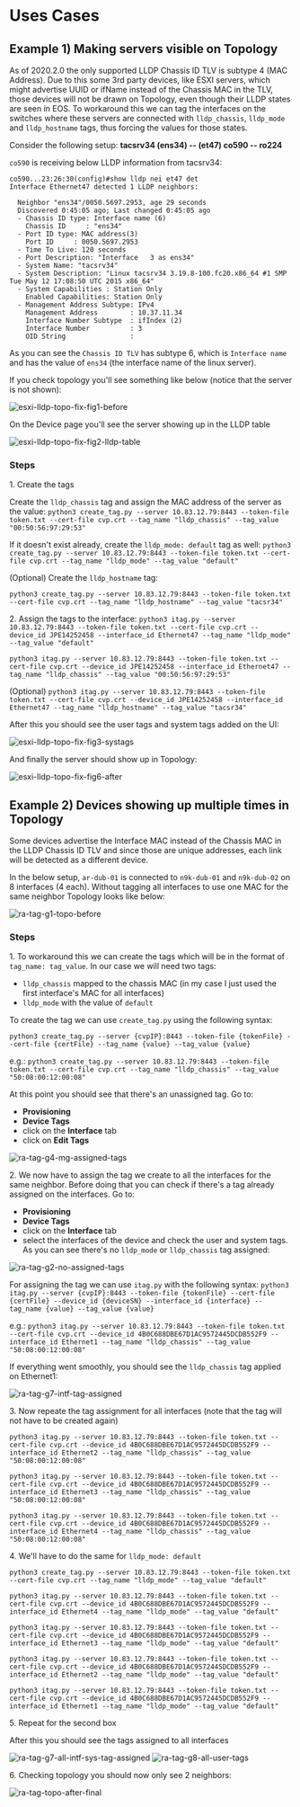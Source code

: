 # Uses Cases

## Example 1) Making servers visible on Topology

As of 2020.2.0 the only supported LLDP Chassis ID TLV is subtype 4 (MAC Address). Due to this some 3rd party devices, like ESXI servers, which might advertise UUID or ifName instead of the Chassis MAC in the TLV, those devices will not be drawn on Topology, even though their LLDP states are seen in EOS. To workaround this we can tag the interfaces on the switches where these servers are connected with `lldp_chassis`, `lldp_mode` and `lldp_hostname` tags, thus forcing the values for those states.

Consider the following setup: **tacsrv34 (ens34) -- (et47) co590 --  ro224**

`co590` is receiving below LLDP information from tacsrv34:

```
co590...23:26:30(config)#show lldp nei et47 det
Interface Ethernet47 detected 1 LLDP neighbors:

  Neighbor "ens34"/0050.5697.2953, age 29 seconds
  Discovered 0:45:05 ago; Last changed 0:45:05 ago
  - Chassis ID type: Interface name (6)
    Chassis ID     : "ens34"
  - Port ID type: MAC address(3)
    Port ID     : 0050.5697.2953
  - Time To Live: 120 seconds
  - Port Description: "Interface   3 as ens34"
  - System Name: "tacsrv34"
  - System Description: "Linux tacsrv34 3.19.8-100.fc20.x86_64 #1 SMP Tue May 12 17:08:50 UTC 2015 x86_64"
  - System Capabilities : Station Only
    Enabled Capabilities: Station Only
  - Management Address Subtype: IPv4
    Management Address        : 10.37.11.34
    Interface Number Subtype  : ifIndex (2)
    Interface Number          : 3
    OID String                :
```

As you can see the `Chassis ID TLV` has subtype 6, which is `Interface name` and has the value of `ens34` (the interface name of the linux server).

If you check topology you'll see something like below (notice that the server is not shown):

![esxi-lldp-topo-fix-fig1-before](./images/esxi-lldp-topo-fix-fig1-before.png)

On the Device page you'll see the server showing up in the LLDP table

![esxi-lldp-topo-fix-fig2-lldp-table](./images/esxi-lldp-topo-fix-fig2-lldp-table.png)

### Steps

1\. Create the tags

Create the `lldp_chassis` tag and assign the MAC address of the server as the value:
`python3 create_tag.py --server 10.83.12.79:8443 --token-file token.txt --cert-file cvp.crt --tag_name "lldp_chassis" --tag_value "00:50:56:97:29:53"`

If it doesn't exist already, create the `lldp_mode: default` tag as well:
`python3 create_tag.py --server 10.83.12.79:8443 --token-file token.txt --cert-file cvp.crt --tag_name "lldp_mode" --tag_value "default"`

(Optional) Create the `lldp_hostname` tag:

`python3 create_tag.py --server 10.83.12.79:8443 --token-file token.txt --cert-file cvp.crt --tag_name "lldp_hostname" --tag_value "tacsr34"`

2\. Assign the tags to the interface:
`python3 itag.py --server 10.83.12.79:8443 --token-file token.txt --cert-file cvp.crt --device_id JPE14252458 --interface_id Ethernet47 --tag_name "lldp_mode" --tag_value "default"`

`python3 itag.py --server 10.83.12.79:8443 --token-file token.txt --cert-file cvp.crt --device_id JPE14252458 --interface_id Ethernet47 --tag_name "lldp_chassis" --tag_value "00:50:56:97:29:53"`

(Optional) `python3 itag.py --server 10.83.12.79:8443 --token-file token.txt --cert-file cvp.crt --device_id JPE14252458 --interface_id Ethernet47 --tag_name "lldp_hostname" --tag_value "tacsr34"`

After this you should see the user tags and system tags added on the UI:

![esxi-lldp-topo-fix-fig3-systags](./images/esxi-lldp-topo-fix-fig3-systags.png)

And finally the server should show up in Topology:

![esxi-lldp-topo-fix-fig6-after](./images/esxi-lldp-topo-fix-fig6-after.png)

## Example 2) Devices showing up multiple times in Topology

Some devices advertise the Interface MAC instead of the Chassis MAC in the LLDP Chassis ID TLV and since those are unique addresses, each link will be detected as a different device.

In the below setup, `ar-dub-01` is connected to `n9k-dub-01` and `n9k-dub-02` on 8 interfaces (4 each). Without tagging all interfaces to use one MAC for the same neighbor Topology looks like below:

![ra-tag-g1-topo-before](./images/ra-tag-g1-topo-before.png)

### Steps

1\. To workaround this we can create the tags which will be in the format of `tag_name: tag_value`. In our case we will need two tags:
- `lldp_chassis` mapped to the chassis MAC (in my case I just used the first interface's MAC for all interfaces)
- `lldp_mode` with the value of `default`

To create the tag we can use `create_tag.py` using the following syntax:

`python3 create_tag.py --server {cvpIP}:8443 --token-file {tokenFile} --cert-file {certFile} --tag_name {value} --tag_value {value}`

e.g.:
`python3 create_tag.py --server 10.83.12.79:8443 --token-file token.txt --cert-file cvp.crt --tag_name "lldp_chassis" --tag_value "50:08:00:12:00:08"`

At this point you should see that there's an unassigned tag. Go to:

- **Provisioning**
- **Device Tags**
- click on the **Interface** tab
- click on **Edit Tags**

![ra-tag-g4-mg-assigned-tags](./images/ra-tag-g4-mg-assigned-tags.png)

2\. We now have to assign the tag we create to all the interfaces for the same neighbor. Before doing that you can check if there's a tag already assigned on the interfaces. Go to:
- **Provisioning**
- **Device Tags**
- click on the **Interface** tab
- select the interfaces of the device and check the user and system tags. As you can see there's no `lldp_mode` or `lldp_chassis` tag assigned:

![ra-tag-g2-no-assigned-tags](./images/ra-tag-g2-no-assigned-tags.png)

For assigning the tag we can use `itag.py` with the following syntax:
`python3 itag.py --server {cvpIP}:8443 --token-file {tokenFile} --cert-file {certFile} --device_id {deviceSN} --interface_id {interface} --tag_name {value} --tag_value {value}`

e.g.:
`python3 itag.py --server 10.83.12.79:8443 --token-file token.txt --cert-file cvp.crt --device_id 4B0C688DBE67D1AC9572445DCDB552F9 --interface_id Ethernet1 --tag_name "lldp_chassis" --tag_value "50:08:00:12:00:08"`



If everything went smoothly, you should see the `lldp_chassis` tag applied on Ethernet1:

![ra-tag-g7-intf-tag-assigned](./images/ra-tag-g7-intf-tag-assigned.png)

3\. Now repeate the tag assignment for all interfaces (note that the tag will not have to be created again)

`python3 itag.py --server 10.83.12.79:8443 --token-file token.txt --cert-file cvp.crt --device_id 4B0C688DBE67D1AC9572445DCDB552F9 --interface_id Ethernet2 --tag_name "lldp_chassis" --tag_value "50:08:00:12:00:08"`

`python3 itag.py --server 10.83.12.79:8443 --token-file token.txt --cert-file cvp.crt --device_id 4B0C688DBE67D1AC9572445DCDB552F9 --interface_id Ethernet3 --tag_name "lldp_chassis" --tag_value "50:08:00:12:00:08"`

`python3 itag.py --server 10.83.12.79:8443 --token-file token.txt --cert-file cvp.crt --device_id 4B0C688DBE67D1AC9572445DCDB552F9 --interface_id Ethernet4 --tag_name "lldp_chassis" --tag_value "50:08:00:12:00:08"`

4\. We'll have to do the same for `lldp_mode: default`

`python3 create_tag.py --server 10.83.12.79:8443 --token-file token.txt --cert-file cvp.crt --tag_name "lldp_mode" --tag_value "default"`

`python3 itag.py --server 10.83.12.79:8443 --token-file token.txt --cert-file cvp.crt --device_id 4B0C688DBE67D1AC9572445DCDB552F9 --interface_id Ethernet4 --tag_name "lldp_mode" --tag_value "default"`

`python3 itag.py --server 10.83.12.79:8443 --token-file token.txt --cert-file cvp.crt --device_id 4B0C688DBE67D1AC9572445DCDB552F9 --interface_id Ethernet3 --tag_name "lldp_mode" --tag_value "default"`

`python3 itag.py --server 10.83.12.79:8443 --token-file token.txt --cert-file cvp.crt --device_id 4B0C688DBE67D1AC9572445DCDB552F9 --interface_id Ethernet2 --tag_name "lldp_mode" --tag_value "default"`

`python3 itag.py --server 10.83.12.79:8443 --token-file token.txt --cert-file cvp.crt --device_id 4B0C688DBE67D1AC9572445DCDB552F9 --interface_id Ethernet1 --tag_name "lldp_mode" --tag_value "default"`

5\. Repeat for the second box

 After this you should see the tags assigned to all interfaces

 ![ra-tag-g7-all-intf-sys-tag-assigned](./images/ra-tag-g7-all-intf-sys-tag-assigned.png)
 ![ra-tag-g8-all-user-tags](./images/ra-tag-g8-all-user-tags.png)

 6\. Checking topology you should now only see 2 neighbors:

 ![ra-tag-topo-after-final](./images/ra-tag-topo-after-final.png)





